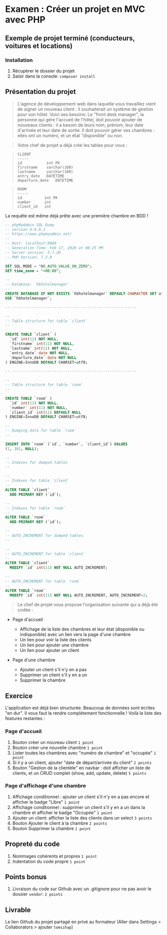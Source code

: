 # Examen : Créer un projet en MVC avec PHP
## Exemple de projet terminé (conducteurs, voitures et locations)

### Installation

1. Récupérer le dossier du projet
2. Saisir dans la console: `composer install`

## Présentation du projet
> L'agence de développement web dans laquelle vous travaillez vient de signer un nouveau client : il souhaiterait un système de gestion pour son hôtel. Voici ses besoins:
> Le "front desk manager", la personne qui gère l'accueil de l'hôtel, doit pouvoir ajouter de nouveaux clients : il a besoin de leurs nom, prénom, leur date d'arrivée et leur date de sortie. Il doit pouvoir gérer ses chambres : elles ont un numéro, et un état "disponible" ou non.

> Votre chef de projet a déjà créé les tables pour vous :

>```
>CLIENT
>-----
>id           int PK
>firstname    varchar(100)
>lastname     varchar(100)
>entry_date   DATETIME
>departure_date   DATETIME
>```

>```
>ROOM
>-----
>id          int PK
>number      int
>client_id   int
>```

La requête est même déjà prête avec une première chambre en BDD !

```sql
-- phpMyAdmin SQL Dump
-- version 4.9.0.1
-- https://www.phpmyadmin.net/
--
-- Host: localhost:8889
-- Generation Time: Feb 17, 2020 at 08:25 PM
-- Server version: 5.7.26
-- PHP Version: 7.3.8

SET SQL_MODE = "NO_AUTO_VALUE_ON_ZERO";
SET time_zone = "+00:00";

--
-- Database: `hbhotelmanager`
--
CREATE DATABASE IF NOT EXISTS `hbhotelmanager` DEFAULT CHARACTER SET utf8 COLLATE utf8_general_ci;
USE `hbhotelmanager`;

-- --------------------------------------------------------

--
-- Table structure for table `client`
--

CREATE TABLE `client` (
  `id` int(11) NOT NULL,
  `firstname` int(11) NOT NULL,
  `lastname` int(11) NOT NULL,
  `entry_date` date NOT NULL,
  `departure_date` date NOT NULL
) ENGINE=InnoDB DEFAULT CHARSET=utf8;

-- --------------------------------------------------------

--
-- Table structure for table `room`
--

CREATE TABLE `room` (
  `id` int(11) NOT NULL,
  `number` int(11) NOT NULL,
  `client_id` int(11) DEFAULT NULL
) ENGINE=InnoDB DEFAULT CHARSET=utf8;

--
-- Dumping data for table `room`
--

INSERT INTO `room` (`id`, `number`, `client_id`) VALUES
(1, 101, NULL);

--
-- Indexes for dumped tables
--

--
-- Indexes for table `client`
--
ALTER TABLE `client`
  ADD PRIMARY KEY (`id`);

--
-- Indexes for table `room`
--
ALTER TABLE `room`
  ADD PRIMARY KEY (`id`);

--
-- AUTO_INCREMENT for dumped tables
--

--
-- AUTO_INCREMENT for table `client`
--
ALTER TABLE `client`
  MODIFY `id` int(11) NOT NULL AUTO_INCREMENT;

--
-- AUTO_INCREMENT for table `room`
--
ALTER TABLE `room`
  MODIFY `id` int(11) NOT NULL AUTO_INCREMENT, AUTO_INCREMENT=2;

```

> Le chef de projet vous propose l'organisation suivante qui a déjà été codée :

- Page d'accueil
  - Affichage de la liste des chambres et leur état (disponible ou indisponible) avec un lien vers la page d'une chambre
  - Un lien pour voir la liste des clients
  - Un lien pour ajouter une chambre
  - Un lien pour ajouter un client

- Page d'une chambre
  - Ajouter un client s'il n'y en a pas
  - Supprimer un client s'il y en a un
  - Supprimer la chambre

## Exercice

L'application est déjà bien structurée. Beaucoup de données sont écrites "en dur". Il vous faut la rendre complètement fonctionnelle ! Voilà la liste des features restantes :

### Page d'accueil
1. Bouton créer un nouveau client `1 point`
2. Bouton créer une nouvelle chambre `1 point`
3. Lister toutes les chambres avec "numéro de chambre" et "occupée" `1 point`
4. Si il y a un client, ajouter "date de départ/arrivée du client" `2 points`
5. Bouton "Gestion de la clientèle" en navbar : doit afficher un liste de clients, et un CRUD complet (show, add, update, delete) `5 points`

### Page d'affichage d'une chambre
1. Affichage conditionnel : ajouter un client s'il n'y en a pas encore et afficher le badge "Libre" `1 point`
2. Affichage conditionnel : supprimer un client s'il y en a un dans la chambre et afficher le badge "Occupée" `1 point`
3. Ajouter un client: afficher la liste des clients dans un select `3 points`
4. Bouton Ajouter le client à la chambre `2 points`
5. Bouton Supprimer la chambre `1 point`

## Propreté du code
1. Nommages cohérents et propres `1 point`
2. Indentation du code propre `1 point`

## Points bonus
1. Livraison du code sur Github avec un .gitignore pour ne pas avoir le dossier `vendor`: `2 points`


## Livrable
Le lien Github du projet partagé en privé au formateur (Aller dans Settings > Collaborators > ajouter `tomsihap`)
